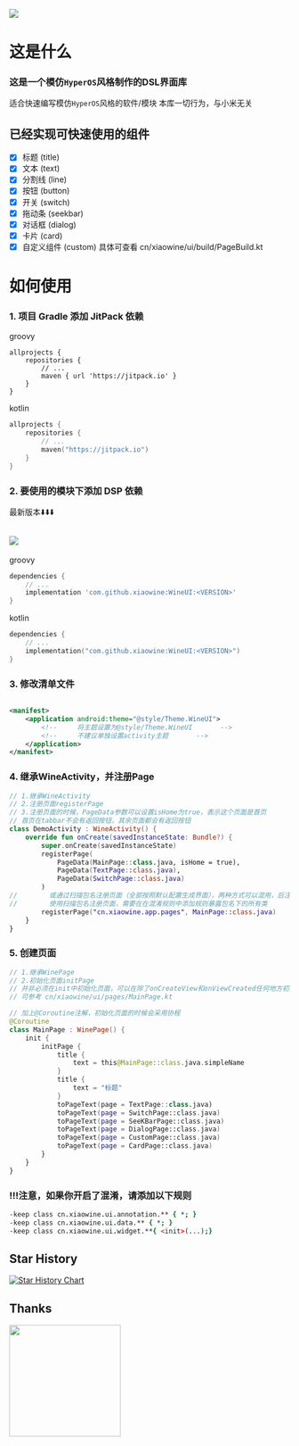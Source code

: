 ![](https://socialify.git.ci/xiaowine/WineUI/image?description=1&descriptionEditable=一个模仿`HyperOS`风格制作的DSL界面库&language=1&name=1&owner=1&theme=Auto)

# 这是什么

### 这是一个模仿`HyperOS`风格制作的DSL界面库
适合快速编写模仿`HyperOS`风格的软件/模块
本库一切行为，与小米无关

## 已经实现可快速使用的组件

- [x] 标题 (title)
- [x] 文本 (text)
- [x] 分割线 (line)
- [x] 按钮 (button)
- [x] 开关 (switch)
- [x] 拖动条 (seekbar)
- [x] 对话框 (dialog)
- [x] 卡片 (card)
- [x] 自定义组件 (custom)
  具体可查看 cn/xiaowine/ui/build/PageBuild.kt

# 如何使用

### 1. 项目 Gradle 添加 JitPack 依赖

groovy

```
allprojects {
    repositories {
        // ...
        maven { url 'https://jitpack.io' }
    }
}
```

kotlin

```kotlin
allprojects {
    repositories {
        // ...
        maven("https://jitpack.io")
    }
}
```

### 2. 要使用的模块下添加 DSP 依赖

最新版本⬇️⬇️⬇️

[![](https://jitpack.io/v/xiaowine/WineUI.svg)](https://jitpack.io/#xiaowine/WineUI/)
---
groovy

```groovy
dependencies {
    // ...
    implementation 'com.github.xiaowine:WineUI:<VERSION>'
}
```

kotlin

```kotlin
dependencies {
    // ...
    implementation("com.github.xiaowine:WineUI:<VERSION>")
}
```

### 3. 修改清单文件

```xml

<manifest>
    <application android:theme="@style/Theme.WineUI">
        <!--     将主题设置为@style/Theme.WineUI       -->
        <!--     不建议单独设置activity主题       -->
    </application>
</manifest>
```

### 4. 继承WineActivity，并注册Page

```kotlin
// 1.继承WineActivity
// 2.注册页面registerPage
// 3.注册页面的时候，PageData参数可以设置isHome为true，表示这个页面是首页
// 首页在tabbar不会有返回按钮，其余页面都会有返回按钮
class DemoActivity : WineActivity() {
    override fun onCreate(savedInstanceState: Bundle?) {
        super.onCreate(savedInstanceState)
        registerPage(
            PageData(MainPage::class.java, isHome = true),
            PageData(TextPage::class.java),
            PageData(SwitchPage::class.java)
        )
//        或通过扫描包名注册页面（全部按照默认配置生成界面），两种方式可以混用，后注册的覆盖先注册的
//        使用扫描包名注册页面，需要在在混淆规则中添加规则暴露包名下的所有类
        registerPage("cn.xiaowine.app.pages", MainPage::class.java)
    }
}
```

### 5. 创建页面

```kotlin
// 1.继承WinePage
// 2.初始化页面initPage
// 并非必须在init中初始化页面，可以在除了onCreateView和onViewCreated任何地方初始化页面，只需要加上一个reloadPage()方法
// 可参考 cn/xiaowine/ui/pages/MainPage.kt

// 加上@Coroutine注解，初始化页面的时候会采用协程
@Coroutine
class MainPage : WinePage() {
    init {
        initPage {
            title {
                text = this@MainPage::class.java.simpleName
            }
            title {
                text = "标题"
            }
            toPageText(page = TextPage::class.java)
            toPageText(page = SwitchPage::class.java)
            toPageText(page = SeeKBarPage::class.java)
            toPageText(page = DialogPage::class.java)
            toPageText(page = CustomPage::class.java)
            toPageText(page = CardPage::class.java)
        }
    }
}
```

### !!!注意，如果你开启了混淆，请添加以下规则

```pro
-keep class cn.xiaowine.ui.annotation.** { *; }
-keep class cn.xiaowine.ui.data.** { *; }
-keep class cn.xiaowine.ui.widget.**{ <init>(...);}
```

## Star History

[![Star History Chart](https://api.star-history.com/svg?repos=xiaowine/WineUI&type=Timeline)](https://star-history.com/#xiaowine/WineUI&Timeline)

## Thanks
[<img src="https://resources.jetbrains.com/storage/products/company/brand/logos/jb_beam.png" width="200"/>](https://www.jetbrains.com)
